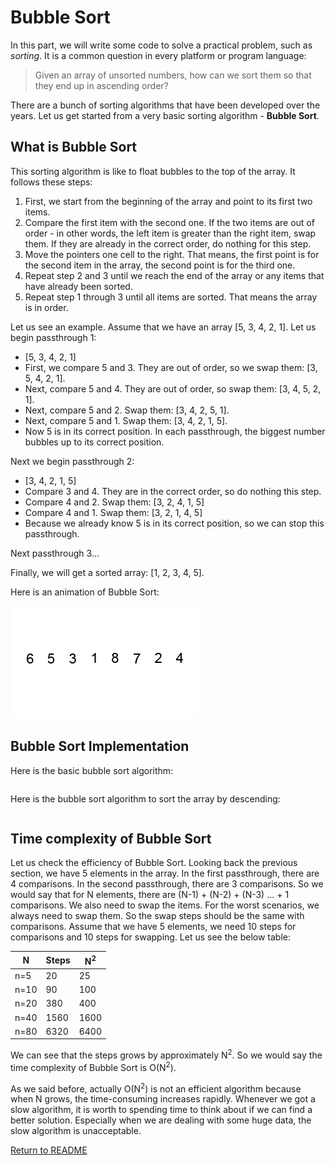 # Bubble Sort

In this part, we will write some code to solve a practical problem, such as *sorting*. It is a common question in every platform or program language:

> Given an array of unsorted numbers, how can we sort them so that they end up in ascending order?

There are a bunch of sorting algorithms that have been developed over the years. Let us get started from a very basic sorting algorithm - **Bubble Sort**.

## What is Bubble Sort

This sorting algorithm is like to float bubbles to the top of the array. It follows these steps:

1. First, we start from the beginning of the array and point to its first two items.
2. Compare the first item with the second one. If the two items are out of order - in other words, the left item is greater than the right item, swap them. If they are already in the correct order, do nothing for this step. 
3. Move the pointers one cell to the right. That means, the first point is for the second item in the array, the second point is for the third one.
4. Repeat step 2 and 3 until we reach the end of the array or any items that have already been sorted.
5. Repeat step 1 through 3 until all items are sorted. That means the array is in order.

Let us see an example. Assume that we have an array [5, 3, 4, 2, 1]. Let us begin passthrough 1:

* [5, 3, 4, 2, 1]
* First, we compare 5 and 3. They are out of order, so we swap them: [3, 5, 4, 2, 1].
* Next, compare 5 and 4. They are out of order, so swap them: [3, 4, 5, 2, 1].
* Next, compare 5 and 2. Swap them: [3, 4, 2, 5, 1].
* Next, compare 5 and 1. Swap them: [3, 4, 2, 1, 5].
* Now 5 is in its correct position. In each passthrough, the biggest number bubbles up to its correct position.

Next we begin passthrough 2:

* [3, 4, 2, 1, 5]
* Compare 3 and 4. They are in the correct order, so do nothing this step.
* Compare 4 and 2. Swap them: [3, 2, 4, 1, 5]
* Compare 4 and 1. Swap them: [3, 2, 1, 4, 5]
* Because we already know 5 is in its correct position, so we can stop this passthrough.

Next passthrough 3...

Finally, we will get a sorted array: [1, 2, 3, 4, 5].

Here is an animation of Bubble Sort:

![img](assets/Bubble-sort-example-300px.gif)

## Bubble Sort Implementation

Here is the basic bubble sort algorithm:

``` cs --region bubble-sort --source-file ../../src/FunCoding.LearnCSharpAlgorithms/Sorting/BubbleSorter.cs --project ../../src/FunCoding.LearnCSharpAlgorithms/FunCoding.LearnCSharpAlgorithms.csproj

```

Here is the bubble sort algorithm to sort the array by descending:

``` cs --region bubble-sort-descending --source-file ../../src/FunCoding.LearnCSharpAlgorithms/Sorting/BubbleSorter.cs --project ../../src/FunCoding.LearnCSharpAlgorithms/FunCoding.LearnCSharpAlgorithms.csproj

```

## Time complexity of Bubble Sort

Let us check the efficiency of Bubble Sort. Looking back the previous section, we have 5 elements in the array. In the first passthrough, there are 4 comparisons. In the second passthrough, there are 3 comparisons. So we would say that for N elements, there are (N-1) + (N-2) + (N-3) ... + 1 comparisons. We also need to swap the items. For the worst scenarios, we always need to swap them. So the swap steps should be the same with comparisons. Assume that we have 5 elements, we need 10 steps for comparisons and 10 steps for swapping. Let us see the below table:

| N                 | Steps             | N<sup>2</sup>     |
| ------------------| ------------------| ------------------|
| n=5               | 20                | 25                |
| n=10              | 90                | 100               |
| n=20              | 380               | 400               |
| n=40              | 1560              | 1600              |
| n=80              | 6320              | 6400              |

We can see that the steps grows by approximately N<sup>2</sup>. So we would say the time complexity of Bubble Sort is O(N<sup>2</sup>).

As we said before, actually O(N<sup>2</sup>) is not an efficient algorithm because when N grows, the time-consuming increases rapidly. Whenever we got a slow algorithm, it is worth to spending time to think about if we can find a better solution. Especially when we are dealing with some huge data, the slow algorithm is unacceptable.


[Return to README](../../README.md)